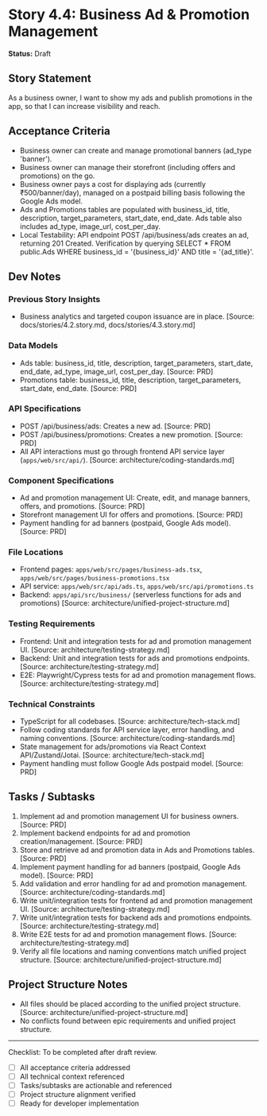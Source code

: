 # Story 4.4: Business Ad & Promotion Management

**Status:** Draft

## Story Statement
As a business owner,
I want to show my ads and publish promotions in the app,
so that I can increase visibility and reach.

## Acceptance Criteria
- Business owner can create and manage promotional banners (ad_type 'banner').
- Business owner can manage their storefront (including offers and promotions) on the go.
- Business owner pays a cost for displaying ads (currently ₹500/banner/day), managed on a postpaid billing basis following the Google Ads model.
- Ads and Promotions tables are populated with business_id, title, description, target_parameters, start_date, end_date. Ads table also includes ad_type, image_url, cost_per_day.
- Local Testability: API endpoint POST /api/business/ads creates an ad, returning 201 Created. Verification by querying SELECT * FROM public.Ads WHERE business_id = '{business_id}' AND title = '{ad_title}'.

## Dev Notes
### Previous Story Insights
- Business analytics and targeted coupon issuance are in place. [Source: docs/stories/4.2.story.md, docs/stories/4.3.story.md]

### Data Models
- Ads table: business_id, title, description, target_parameters, start_date, end_date, ad_type, image_url, cost_per_day. [Source: PRD]
- Promotions table: business_id, title, description, target_parameters, start_date, end_date. [Source: PRD]

### API Specifications
- POST /api/business/ads: Creates a new ad. [Source: PRD]
- POST /api/business/promotions: Creates a new promotion. [Source: PRD]
- All API interactions must go through frontend API service layer (`apps/web/src/api/`). [Source: architecture/coding-standards.md]

### Component Specifications
- Ad and promotion management UI: Create, edit, and manage banners, offers, and promotions. [Source: PRD]
- Storefront management UI for offers and promotions. [Source: PRD]
- Payment handling for ad banners (postpaid, Google Ads model). [Source: PRD]

### File Locations
- Frontend pages: `apps/web/src/pages/business-ads.tsx`, `apps/web/src/pages/business-promotions.tsx`
- API service: `apps/web/src/api/ads.ts`, `apps/web/src/api/promotions.ts`
- Backend: `apps/api/src/business/` (serverless functions for ads and promotions)
[Source: architecture/unified-project-structure.md]

### Testing Requirements
- Frontend: Unit and integration tests for ad and promotion management UI. [Source: architecture/testing-strategy.md]
- Backend: Unit and integration tests for ads and promotions endpoints. [Source: architecture/testing-strategy.md]
- E2E: Playwright/Cypress tests for ad and promotion management flows. [Source: architecture/testing-strategy.md]

### Technical Constraints
- TypeScript for all codebases. [Source: architecture/tech-stack.md]
- Follow coding standards for API service layer, error handling, and naming conventions. [Source: architecture/coding-standards.md]
- State management for ads/promotions via React Context API/Zustand/Jotai. [Source: architecture/tech-stack.md]
- Payment handling must follow Google Ads postpaid model. [Source: PRD]

## Tasks / Subtasks
1. Implement ad and promotion management UI for business owners. [Source: PRD]
2. Implement backend endpoints for ad and promotion creation/management. [Source: PRD]
3. Store and retrieve ad and promotion data in Ads and Promotions tables. [Source: PRD]
4. Implement payment handling for ad banners (postpaid, Google Ads model). [Source: PRD]
5. Add validation and error handling for ad and promotion management. [Source: architecture/coding-standards.md]
6. Write unit/integration tests for frontend ad and promotion management UI. [Source: architecture/testing-strategy.md]
7. Write unit/integration tests for backend ads and promotions endpoints. [Source: architecture/testing-strategy.md]
8. Write E2E tests for ad and promotion management flows. [Source: architecture/testing-strategy.md]
9. Verify all file locations and naming conventions match unified project structure. [Source: architecture/unified-project-structure.md]

## Project Structure Notes
- All files should be placed according to the unified project structure. [Source: architecture/unified-project-structure.md]
- No conflicts found between epic requirements and unified project structure.

---

Checklist: To be completed after draft review.
- [ ] All acceptance criteria addressed
- [ ] All technical context referenced
- [ ] Tasks/subtasks are actionable and referenced
- [ ] Project structure alignment verified
- [ ] Ready for developer implementation 